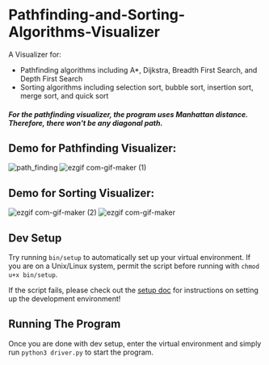 # Pathfinding-and-Sorting-Algorithms-Visualizer

A Visualizer for:
  - Pathfinding algorithms including A*, Dijkstra, Breadth First Search, and Depth First Search
  - Sorting algorithms including selection sort, bubble sort, insertion sort, merge sort, and quick sort

##### For the pathfinding visualizer, the program uses Manhattan distance. Therefore, there won't be any diagonal path.

## Demo for Pathfinding Visualizer:

![path_finding](https://user-images.githubusercontent.com/83048295/127873388-f4197e8e-1e84-4d2d-a776-e2a5f2758bbf.gif)
![ezgif com-gif-maker (1)](https://user-images.githubusercontent.com/83048295/127874090-d660b27d-7e22-4d3e-95b2-152c14a6d3dd.gif)


## Demo for Sorting Visualizer:

![ezgif com-gif-maker (2)](https://user-images.githubusercontent.com/83048295/127874474-8536ffb2-5e38-4962-b422-70d3e0e86ca3.gif)
![ezgif com-gif-maker](https://user-images.githubusercontent.com/83048295/127873822-46a75747-c9b7-44a9-8382-cd504928608f.gif)


## Dev Setup

Try running `bin/setup` to automatically set up your virtual environment. If you are on a Unix/Linux system, permit the script before running with `chmod u+x bin/setup`.

If the script fails, please check out the [setup doc](./docs/setup.md) for instructions on setting up the development environment!


## Running The Program

Once you are done with dev setup, enter the virtual environment and simply run `python3 driver.py` to start the program.
